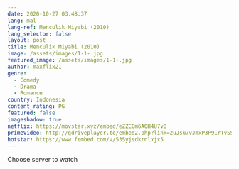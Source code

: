 ```yaml
---
date: 2020-10-27 03:48:37
lang: mal
lang-ref: Menculik Miyabi (2010)
lang_selector: false
layout: post
title: Menculik Miyabi (2010)
image: /assets/images/1-1-.jpg
featured_image: /assets/images/1-1-.jpg
author: maxflix21
genre:
  - Comedy
  - Drama
  - Romance
country: Indonesia
content_rating: PG
featured: false
imageshadow: true
netflix: https://movstar.xyz/embed/eZZCOm6A0H4U7v8
primeVideo: http://gdriveplayer.to/embed2.php?link=2uJsu7vJmxP3P9IrTvSScg%252FaodNyQ12HxqQdaqJmC0Ltmc%252FGCCUD64yRQntnpvE6QkdEnJPcAwqReTyhB%252FyUc%252FqxfY14oz8uZq7NLQVRvRGFmPSM%252BSf8pqushaRyNa0DM0ZhZSWRnLIEgKcX4bdNxGhiDKxliB72f3cucn%252BRS5W%252B0E1hrYXMdQorRLhTNqkEs%253D
hotstar: https://www.fembed.com/v/535yjsdkrnlxjx5
---
```

Choose server to watch